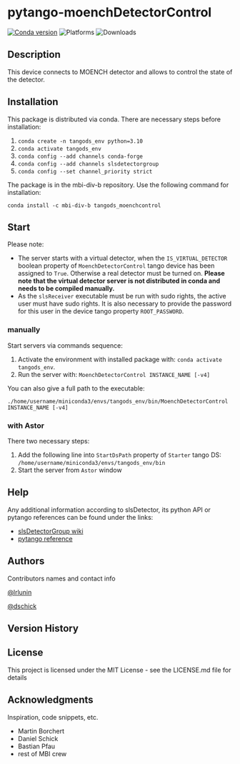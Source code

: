 # pytango-moenchDetectorControl
[![Conda version](https://img.shields.io/conda/v/mbi-div-b/tangods_moenchcontrol)](https://anaconda.org/MBI-DIV-B/tangods_moenchcontrol)
![Platforms](https://img.shields.io/conda/pn/mbi-div-b/tangods_moenchcontrol)
![Downloads](https://img.shields.io/conda/dn/mbi-div-b/tangods_moenchcontrol)

## Description

This device connects to MOENCH detector and allows to control the state of the detector.

## Installation
This package is distributed via conda. There are necessary steps before installation:
1. `conda create -n tangods_env python=3.10`
2. `conda activate tangods_env`
3. `conda config --add channels conda-forge`
4. `conda config --add channels slsdetectorgroup`
5. `conda config --set channel_priority strict`

The package is in the mbi-div-b repository. Use the following command for installation:

`conda install -c mbi-div-b tangods_moenchcontrol`

## Start
Please note:
* The server starts with a virtual detector, when the `IS_VIRTUAL_DETECTOR` boolean property of `MoenchDetectorControl` tango device has been assigned to `True`. Otherwise a real detector must be turned on. **Please note that the virtual detector server is not distributed in conda and needs to be compiled manually.**
* As the `slsReceiver` executable must be run with sudo rights, the active user must have sudo rights. It is also necessary to provide the password for this user in the device tango property `ROOT_PASSWORD`. 

### manually
Start servers via commands sequence:
1. Activate the environment with installed package with: `conda activate tangods_env`.
2. Run the server with: `MoenchDetectorControl INSTANCE_NAME [-v4]`

You can also give a full path to the executable:

`./home/username/miniconda3/envs/tangods_env/bin/MoenchDetectorControl INSTANCE_NAME [-v4]`
### with Astor
There two necessary steps:
1. Add the following line into `StartDsPath` property of `Starter` tango DS: `/home/username/miniconda3/envs/tangods_env/bin`
2. Start the server from `Astor` window

## Help

Any additional information according to slsDetector, its python API or pytango references can be found under the links:

* [slsDetectorGroup wiki](https://slsdetectorgroup.github.io/devdoc/pydetector.html)
* [pytango reference](https://pytango.readthedocs.io/en/stable/)

## Authors

Contributors names and contact info

[@lrlunin](https://github.com/lrlunin)

[@dschick](https://github.com/dschick)
## Version History


## License

This project is licensed under the MIT License - see the LICENSE.md file for details

## Acknowledgments

Inspiration, code snippets, etc.
* Martin Borchert
* Daniel Schick
* Bastian Pfau
* rest of MBI crew 
